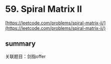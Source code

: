 # 59. Spiral Matrix II
[https://leetcode.com/problems/spiral-matrix-ii/](https://leetcode.com/problems/spiral-matrix-ii/)



## summary
关联题目：剑指offer
